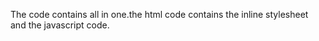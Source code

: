 The code contains all in one.the html code contains the inline stylesheet and the javascript code. 
